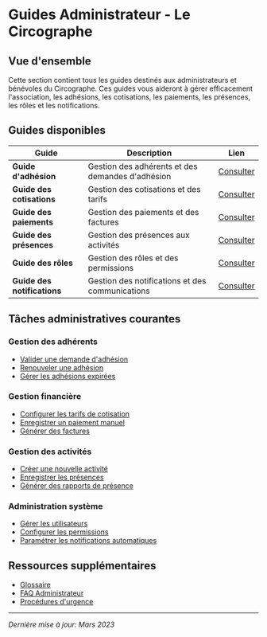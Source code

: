 # Guides Administrateur - Le Circographe

## Vue d'ensemble

Cette section contient tous les guides destinés aux administrateurs et bénévoles du Circographe. Ces guides vous aideront à gérer efficacement l'association, les adhésions, les cotisations, les paiements, les présences, les rôles et les notifications.

## Guides disponibles

| Guide | Description | Lien |
|-------|-------------|------|
| **Guide d'adhésion** | Gestion des adhérents et des demandes d'adhésion | [Consulter](adhesion.md) |
| **Guide des cotisations** | Gestion des cotisations et des tarifs | [Consulter](cotisation.md) |
| **Guide des paiements** | Gestion des paiements et des factures | [Consulter](paiement.md) |
| **Guide des présences** | Gestion des présences aux activités | [Consulter](presence.md) |
| **Guide des rôles** | Gestion des rôles et des permissions | [Consulter](roles.md) |
| **Guide des notifications** | Gestion des notifications et des communications | [Consulter](notification.md) |

## Tâches administratives courantes

### Gestion des adhérents

- [Valider une demande d'adhésion](adhesion.md#validation-adhesion)
- [Renouveler une adhésion](adhesion.md#renouvellement)
- [Gérer les adhésions expirées](adhesion.md#gestion-expirations)

### Gestion financière

- [Configurer les tarifs de cotisation](cotisation.md#configuration-tarifs)
- [Enregistrer un paiement manuel](paiement.md#paiement-manuel)
- [Générer des factures](paiement.md#generation-factures)

### Gestion des activités

- [Créer une nouvelle activité](presence.md#creation-activite)
- [Enregistrer les présences](presence.md#enregistrement-presences)
- [Générer des rapports de présence](presence.md#rapports)

### Administration système

- [Gérer les utilisateurs](roles.md#gestion-utilisateurs)
- [Configurer les permissions](roles.md#configuration-permissions)
- [Paramétrer les notifications automatiques](notification.md#parametrage)

## Ressources supplémentaires

- [Glossaire](../../glossary.md)
- [FAQ Administrateur](faq.md)
- [Procédures d'urgence](procedures_urgence.md)

---

*Dernière mise à jour: Mars 2023* 